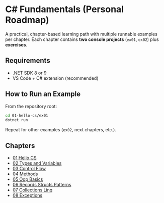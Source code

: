 # C# Fundamentals (Personal Roadmap)

A practical, chapter-based learning path with multiple runnable examples per chapter.
Each chapter contains **two console projects** (`ex01`, `ex02`) plus **exercises**.

## Requirements
- .NET SDK 8 or 9
- VS Code + C# extension (recommended)

## How to Run an Example
From the repository root:
```bash
cd 01-hello-cs/ex01
dotnet run
```

Repeat for other examples (`ex02`, next chapters, etc.).

## Chapters
- [01 Hello CS](https://github.com/fbrianzy/csharp-fundamentals/edit/main/01-hello-cs)
- [02 Types and Variables](https://github.com/fbrianzy/csharp-fundamentals/tree/main/02-types-and-variables)
- [03 Control Flow](https://github.com/fbrianzy/csharp-fundamentals/tree/main/03-control-flow)
- [04 Methods](https://github.com/fbrianzy/csharp-fundamentals/tree/main/04-methods)
- [05 Oop Basics](https://github.com/fbrianzy/csharp-fundamentals/tree/main/05-oop-basics)
- [06 Records Structs Patterns](https://github.com/fbrianzy/csharp-fundamentals/tree/main/06-records-structs-patterns)
- [07 Collections Linq](https://github.com/fbrianzy/csharp-fundamentals/tree/main/07-collections-linq)
- [08 Exceptions](https://github.com/fbrianzy/csharp-fundamentals/tree/main/08-exceptions)
